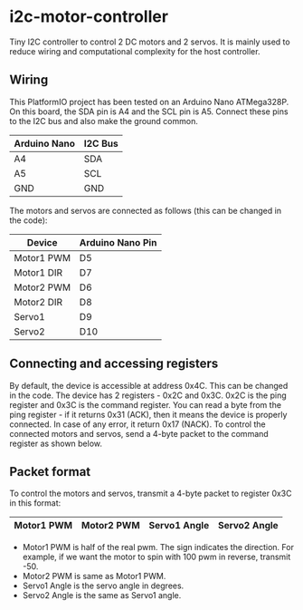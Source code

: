 # i2c-motor-controller
Tiny I2C controller to control 2 DC motors and 2 servos. It is mainly used to reduce wiring and computational complexity for the host controller.

## Wiring
This PlatformIO project has been tested on an Arduino Nano ATMega328P. On this board, the SDA pin is A4 and the SCL pin is A5. Connect these pins to the I2C bus and also make the ground common.

| Arduino Nano | I2C Bus |
| --- | --- |
| A4 | SDA |
| A5 | SCL |
| GND | GND |

The motors and servos are connected as follows (this can be changed in the code):

| Device | Arduino Nano Pin |
| --- | --- |
| Motor1 PWM | D5 |
| Motor1 DIR | D7 |
| Motor2 PWM | D6 |
| Motor2 DIR | D8 |
| Servo1 | D9 |
| Servo2 | D10 |

## Connecting and accessing registers
By default, the device is accessible at address 0x4C. This can be changed in the code. The device has 2 registers - 0x2C and 0x3C. 0x2C is the ping register and 0x3C is the command register. You can read a byte from the ping register - if it returns 0x31 (ACK), then it means the device is properly connected. In case of any error, it return 0x17 (NACK). To control the connected motors and servos, send a 4-byte packet to the command register as shown below.

## Packet format
To control the motors and servos, transmit a 4-byte packet to register 0x3C in this format:

| Motor1 PWM | Motor2 PWM | Servo1 Angle | Servo2 Angle |
| --- | --- | --- | --- |

- Motor1 PWM is half of the real pwm. The sign indicates the direction. For example, if we want the motor to spin with 100 pwm in reverse, transmit -50.
- Motor2 PWM is same as Motor1 PWM.
- Servo1 Angle is the servo angle in degrees.
- Servo2 Angle is the same as Servo1 angle.
